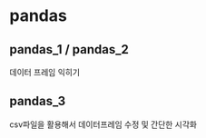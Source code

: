 # pandas


## pandas_1 / pandas_2

데이터 프레임 익히기  


## pandas_3

csv파일을 활용해서 데이터프레임 수정 및 간단한 시각화  






